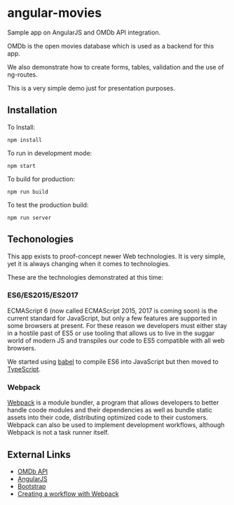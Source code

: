# angular-movies
Sample app on AngularJS and OMDb API integration.

OMDb is the open movies database which is used as a backend for this app.

We also demonstrate how to create forms, tables, validation and the use of ng-routes.

This is a very simple demo just for presentation purposes.

## Installation
To Install:

    npm install

To run in development mode:

    npm start

To build for production:

    npm run build

To test the production build:

    npm run server

## Techonologies

This app exists to proof-concept newer Web technologies. 
It is very simple, yet it is always changing when it comes to technologies.

These are the technologies demonstrated at this time:

### ES6/ES2015/ES2017

ECMAScript 6 (now called ECMAScript 2015, 2017 is coming soon) is the current standard for JavaScript, but only a few features are supported in some browsers at present.
For these reason we developers must either stay in a hostile past of ES5 or use tooling that allows us to live in the suggar world of modern JS and transpiles our code to ES5 compatible with all web browsers.

We started using  [babel](https://babeljs.io/]) to compile ES6 into JavaScript but then moved to [TypeScript](https://www.typescriptlang.org/).

### Webpack

[Webpack](https://webpack.github.io/) is a module bundler, a program that allows developers to better handle coode modules and their dependencies as well as bundle static assets into their code, distributing optimized code to their customers.
Webpack can also be used to implement development workflows, although Webpack is not a task runner itself.
 
## External Links
* [OMDb API](http://www.omdbapi.com/)
* [AngularJS](https://angularjs.org/)
* [Bootstrap](http://getbootstrap.com/)
* [Creating a workflow with Webpack](http://christianalfoni.github.io/javascript/2014/12/13/did-you-know-webpack-and-react-is-awesome.html#vendors)
